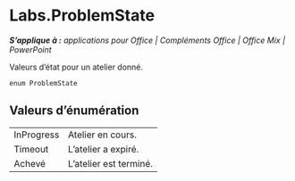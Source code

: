 
# <a name="labs.problemstate"></a>Labs.ProblemState

 _**S’applique à :** applications pour Office | Compléments Office | Office Mix | PowerPoint_

Valeurs d’état pour un atelier donné.

```
enum ProblemState
```


## <a name="enumeration-values"></a>Valeurs d’énumération


|||
|:-----|:-----|
|InProgress|Atelier en cours.|
|Timeout|L’atelier a expiré.|
|Achevé|L’atelier est terminé.|
